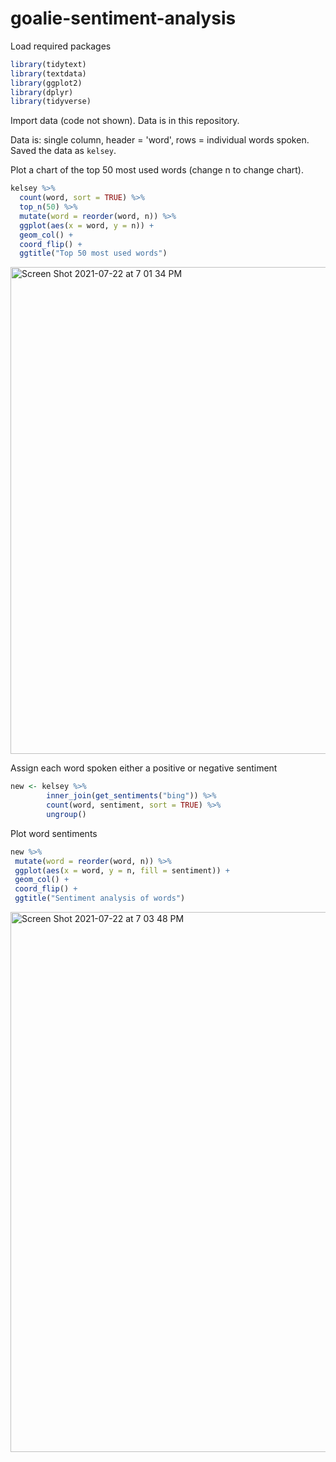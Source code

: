 # goalie-sentiment-analysis

Load required packages

```R
library(tidytext)
library(textdata)
library(ggplot2)
library(dplyr)
library(tidyverse)
```

Import data (code not shown). Data is in this repository.

Data is: single column, header = 'word', rows = individual words spoken. Saved the data as `kelsey`.

Plot a chart of the top 50 most used words (change n to change chart). 

```R
kelsey %>%
  count(word, sort = TRUE) %>%
  top_n(50) %>%
  mutate(word = reorder(word, n)) %>%
  ggplot(aes(x = word, y = n)) +
  geom_col() +
  coord_flip() +
  ggtitle("Top 50 most used words")
```

<img width="779" alt="Screen Shot 2021-07-22 at 7 01 34 PM" src="https://user-images.githubusercontent.com/16511785/126719516-3c7395f6-b82c-4711-8c76-7af78c0af7df.png">


Assign each word spoken either a positive or negative sentiment

```R
new <- kelsey %>%
        inner_join(get_sentiments("bing")) %>%
        count(word, sentiment, sort = TRUE) %>%
        ungroup()
 ```
 Plot word sentiments
 
 ```R
 new %>%
  mutate(word = reorder(word, n)) %>%
  ggplot(aes(x = word, y = n, fill = sentiment)) +
  geom_col() +
  coord_flip() +
  ggtitle("Sentiment analysis of words")
```
<img width="864" alt="Screen Shot 2021-07-22 at 7 03 48 PM" src="https://user-images.githubusercontent.com/16511785/126719644-f89095b0-46ef-467a-8175-da15b93c899d.png">
 
  
